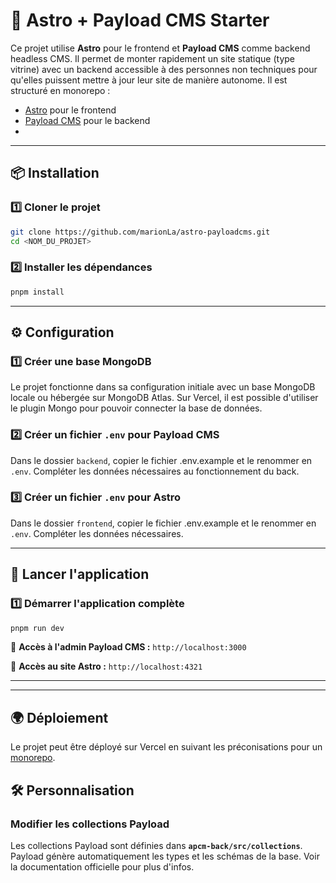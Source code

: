 # 🚀 Astro + Payload CMS Starter

Ce projet utilise **Astro** pour le frontend et **Payload CMS** comme backend headless CMS.
Il permet de monter rapidement un site statique (type vitrine) avec un backend accessible à des personnes 
non techniques pour qu'elles puissent mettre à jour leur site de manière autonome. 
Il est structuré en monorepo : 

- [Astro](https://astro.build/) pour le frontend
- [Payload CMS](https://payloadcms.com/) pour le backend
- 
---

## 📦 **Installation**

### 1️⃣ **Cloner le projet**
```sh
git clone https://github.com/marionLa/astro-payloadcms.git
cd <NOM_DU_PROJET>
```

### 2️⃣ **Installer les dépendances**


```sh
pnpm install
```

---

## ⚙️ **Configuration**

### 1️⃣ **Créer une base MongoDB**
Le projet fonctionne dans sa configuration initiale avec un base MongoDB locale ou hébergée 
sur MongoDB Atlas.
Sur Vercel, il est possible d'utiliser le plugin Mongo pour pouvoir connecter la base de données.

### 2️⃣ **Créer un fichier `.env` pour Payload CMS**
Dans le dossier `backend`, copier le fichier .env.example et le renommer en `.env`. 
Compléter les données nécessaires au fonctionnement du back. 

### 3️⃣ **Créer un fichier `.env` pour Astro**
Dans le dossier `frontend`, copier le fichier .env.example et le renommer en `.env`.
Compléter les données nécessaires. 

---

## 🚀 **Lancer l'application**

### 1️⃣ **Démarrer l'application complète**
```sh
pnpm run dev
```
📌 **Accès à l'admin Payload CMS :** `http://localhost:3000`

📌 **Accès au site Astro :** `http://localhost:4321`

---


---


## 🌍 **Déploiement**

Le projet peut être déployé sur Vercel en suivant les préconisations pour un
[monorepo](https://vercel.com/docs/monorepos).


## 🛠 **Personnalisation**
### **Modifier les collections Payload**
Les collections Payload sont définies dans **`apcm-back/src/collections`**.
Payload génère automatiquement les types et les schémas de la base. Voir la documentation 
officielle pour plus d'infos. 

